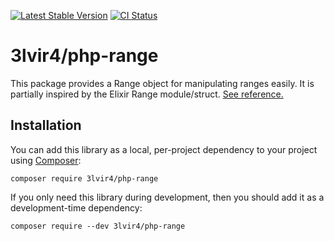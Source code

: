 [![Latest Stable Version](https://img.shields.io/packagist/v/3lvir4/php-range)](https://packagist.org/packages/3lvir4/php-range)
[![CI Status](https://github.com/3lvir4/php-range/workflows/CI/badge.svg)](https://github.com/3lvir4/php-range/actions)

# 3lvir4/php-range

This package provides a Range object for manipulating ranges easily. 
It is partially inspired by the Elixir Range module/struct. [See reference.](https://hexdocs.pm/elixir/1.16.0/Range.html)

## Installation

You can add this library as a local, per-project dependency to your project using [Composer](https://getcomposer.org/):

```
composer require 3lvir4/php-range
```

If you only need this library during development, then you should add it as a development-time dependency:

```
composer require --dev 3lvir4/php-range
```
